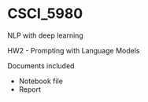 # CSCI_5980
NLP with deep learning 


HW2 - Prompting with Language Models

Documents included

* Notebook file
* Report
